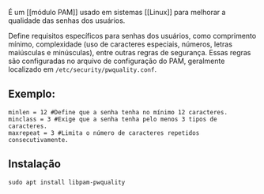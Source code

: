 É um [[módulo PAM]] usado em sistemas [[Linux]] para melhorar a qualidade das senhas dos usuários.

Define requisitos específicos para senhas dos usuários, como comprimento mínimo, complexidade (uso de caracteres especiais, números, letras maiúsculas e minúsculas), entre outras regras de segurança. Essas regras são configuradas no arquivo de configuração do PAM, geralmente localizado em `/etc/security/pwquality.conf`.

## Exemplo:

```
minlen = 12 #Define que a senha tenha no mínimo 12 caracteres.
minclass = 3 #Exige que a senha tenha pelo menos 3 tipos de caracteres.
maxrepeat = 3 #Limita o número de caracteres repetidos consecutivamente.
```


## Instalação

```
sudo apt install libpam-pwquality
```
